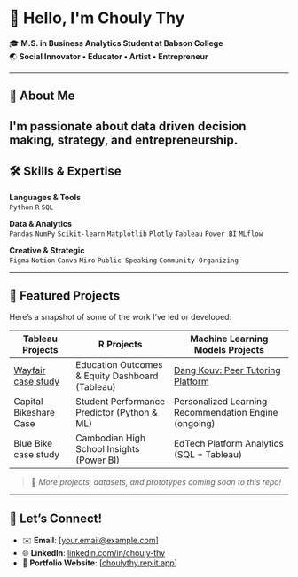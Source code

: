 # 👋 Hello, I'm Chouly Thy

🎓 **M.S. in Business Analytics Student at Babson College**  
🌏 **Social Innovator • Educator • Artist • Entrepreneur**

---

## 📖 About Me

I'm passionate about **data driven decision making, strategy, and entrepreneurship**. 
---

## 🛠️ Skills & Expertise

**Languages & Tools**  
`Python` `R` `SQL` 

**Data & Analytics**  
`Pandas` `NumPy` `Scikit-learn` `Matplotlib` `Plotly` `Tableau` `Power BI` `MLflow`

**Creative & Strategic**  
`Figma` `Notion` `Canva` `Miro` `Public Speaking` `Community Organizing`

---

## 🚀 Featured Projects

Here’s a snapshot of some of the work I’ve led or developed:

| **Tableau Projects**             | **R Projects**                               | **Machine Learning Models Projects**                           |
|---------------------------------------------|-------------------------------------------------------------|----------------------------------------------------------|
| [Wayfair case study](https://github.com/choulythy/Wayfair-A-B-Testing-Case)        | Education Outcomes & Equity Dashboard (Tableau)             | [Dang Kouv: Peer Tutoring Platform](#)                   |
| Capital Bikeshare Case                | Student Performance Predictor (Python & ML)                 | Personalized Learning Recommendation Engine (ongoing)    |
| Blue Bike case study  | Cambodian High School Insights (Power BI)                   | EdTech Platform Analytics (SQL + Tableau)                |

> 📌 *More projects, datasets, and prototypes coming soon to this repo!*

---

## 🌟 Let’s Connect!

- ✉️ **Email**: [your.email@example.com]  
- 🌐 **LinkedIn**: [linkedin.com/in/chouly-thy](https://www.linkedin.com/in/chouly-thy)  
- 🧠 **Portfolio Website**: [[choulythy.replit.app](https://choulythy.replit.app/)]  
